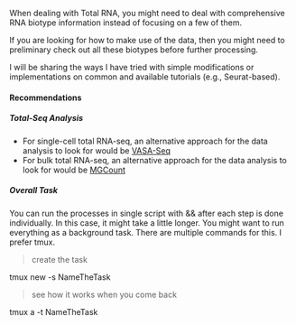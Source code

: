 When dealing with Total RNA, you might need to deal with comprehensive RNA biotype information instead of focusing on a few of them.

If you are looking for how to make use of the data, then you might need to preliminary check out all these biotypes before further processing. 

I will be sharing the ways I have tried with simple modifications or implementations on common and available tutorials (e.g., Seurat-based).

#### Recommendations

##### Total-Seq Analysis
* For single-cell total RNA-seq, an alternative approach for the data analysis to look for would be [VASA-Seq](https://github.com/hemberg-lab/VASAseq_2022)
* For bulk total RNA-seq, an alternative approach for the data analysis to look for would be [MGCount](https://github.com/hitaandrea/MGcount/tree/main)

##### Overall Task
You can run the processes in single script with && after each step is done individually. In this case, it might take a little longer. You might want to run everything as a background task. There are multiple commands for this. I prefer tmux.
> create the task

tmux new -s NameTheTask
> see how it works when you come back

tmux a -t NameTheTask
